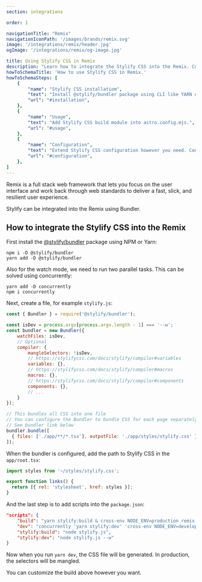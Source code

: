 ```yaml
---
section: integrations

order: 1

navigationTitle: "Remix"
navigationIconPath: '/images/brands/remix.svg'
image: '/integrations/remix/header.jpg'
ogImage: '/integrations/remix/og-image.jpg'

title: Using Stylify CSS in Remix
description: "Learn how to integrate the Stylify CSS into the Remix. Code your Remix website faster with Stylify CSS."
howToSchemaTitle: 'How to use Stylify CSS in Remix.'
howToSchemaSteps: [
	{
		"name": "Stylify CSS installatiom",
		"text": "Install @stylify/bundler package using CLI like YARN or NPM.",
		"url": "#installation",
	},
	{
		"name": "Usage",
		"text": "Add Stylify CSS build module into astro.config.mjs.",
		"url": "#usage",
	},
	{
		"name": "Configuration",
		"text": "Extend Stylify CSS configuration however you need. Configure variables, components, custom selectors and a lot more.",
		"url": "#configuration",
	},
]
---
```


Remix is a full stack web framework that lets you focus on the user interface and work back through web standards to deliver a fast, slick, and resilient user experience.

Stylify can be integrated into the Remix using Bundler.

<stack-blitz-link link="stylify-remix-example"></stack-blitz-link>

## How to integrate the Stylify CSS into the Remix

First install the [@stylify/bundler](/docs/bundler) package using NPM or Yarn:

```
npm i -D @stylify/bundler
yarn add -D @stylify/bundler
```

Also for the watch mode, we need to run two parallel tasks. This can be solved using concurrently:
```
yarn add -D concurrently
npm i concurrently
```

Next, create a file, for example `stylify.js`:

```js
const { Bundler } = require('@stylify/bundler');

const isDev = process.argv[process.argv.length - 1] === '--w';
const bundler = new Bundler({
	watchFiles: isDev,
	// Optional
	compiler: {
		mangleSelectors: !isDev,
		// https://stylifycss.com/docs/stylify/compiler#variables
		variables: {},
		// https://stylifycss.com/docs/stylify/compiler#macros
		macros: {},
		// https://stylifycss.com/docs/stylify/compiler#components
		components: {},
		// ...
	}
});

// This bundles all CSS into one file
// You can configure the Bundler to bundle CSS for each page separately
// See bundler link below
bundler.bundle([
  { files: ['./app/**/*.tsx'], outputFile: './app/styles/stylify.css' },
]);
```

When the bundler is configured, add the path to Stylify CSS in the `app/root.tsx`:

```jsx
import styles from '~/styles/stylify.css';

export function links() {
  return [{ rel: 'stylesheet', href: styles }];
}
```

And the last step is to add scripts into the `package.json`:

```json
"scripts": {
	"build": "yarn stylify:build & cross-env NODE_ENV=production remix build",
    "dev": "concurrently 'yarn stylify:dev' 'cross-env NODE_ENV=development remix dev'",
	"stylify:build": "node stylify.js",
    "stylify:dev": "node stylify.js --w"
}
```

Now when you run `yarn dev`, the CSS file will be generated. In production, the selectors will be mangled.

You can customize the build above however you want.

<where-to-next package="bundler" />
